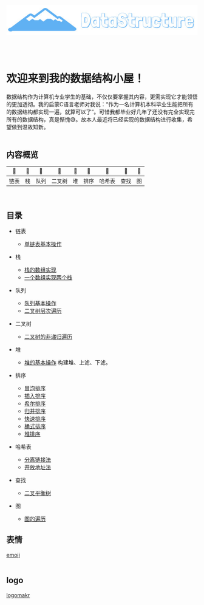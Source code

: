 <div align="center">
    <br>
    <br>
    <br>
    <img src="pics/logo.jpg" width="550px">
    <br>
    <br>
    <br>
    <br>
</div>

# 欢迎来到我的数据结构小屋！

数据结构作为计算机专业学生的基础，不仅仅要掌握其内容，更需实现它才能领悟的更加透彻。我的启蒙C语言老师对我说：“作为一名计算机本科毕业生能把所有的数据结构都实现一遍，就算可以了”。可惜我都毕业好几年了还没有完全实现完所有的数据结构，真是惭愧:sweat_smile:。故本人最近将已经实现的数据结构进行收集，希望做到温故知新。
<br>
<br>

## 内容概览

| :grapes: | :melon: | :watermelon: | :tangerine: | :lemon: | :banana: | :pineapple: | :apple: | :strawberry: |
| :--------: | :---------: | :---------: | :---------: | :---------:| :---------: | :-------: | :-------:| :------:|
| 链表 | 栈 | 队列 | 二叉树 | 堆 | 排序 | 哈希表 | 查找 | 图 |
<br>

## 目录

* 链表
    * [单链表基本操作](./单链表/链表基本操作.cpp)

* 栈
    * [栈的数组实现](./栈/用数组实现的栈.cpp)
    * [一个数组实现两个栈](./栈/一个数组两个栈)

* 队列
    * [队列基本操作](./队列/队列基本操作/队列.cpp)
    * [二叉树层次遍历](./队列/二叉树层次遍历.cpp)

* 二叉树
    * [二叉树的非递归遍历](./二叉树/二叉树非递归遍历/二叉树非递归遍历.cpp)

* 堆
    * [堆的基本操作](./优先队列（堆）/优先队列基本操作/堆.cpp)  构建堆、上滤、下滤。

* 排序
    * [冒泡排序](./排序/冒泡排序.cpp)
    * [插入排序](./排序/插入排序.cpp)
    * [希尔排序](./排序/希尔排序.cpp)
    * [归并排序](./排序/归并排序.cpp)
    * [快速排序](./排序/快速排序.cpp)
    * [桶式排序](./排序/桶式排序.cpp)
    * [堆排序](./排序/堆排序.cpp)

* 哈希表
    * [分离链接法](./哈希表/分离链接法/HashTable.cpp)
    * [开放地址法](./哈希表/开放地址法（平方探测）/HashTable.cpp)

* 查找
    * [二叉平衡树](./二叉树/二叉平衡树/二叉平衡树基本操作.cpp)

* 图
    * [图的遍历](./图/图的遍历/图的遍历.cpp)

## 表情
[emoji](https://emojipedia.org/)
<br>
<br>

## logo
[logomakr](https://logomakr.com/)

